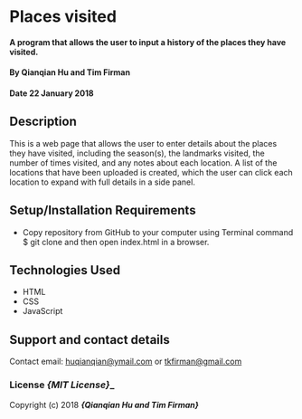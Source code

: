 # Places visited

#### A program that allows the user to input a history of the places they have visited.

#### By **Qianqian Hu and Tim Firman**

#### Date 22 January 2018

## Description

This is a web page that allows the user to enter details about the places they have visited, including the season(s), the landmarks visited, the number of times visited, and any notes about each location.  A list of the locations that have been uploaded is created, which the user can click each location to expand with full details in a side panel.

## Setup/Installation Requirements

* Copy repository from GitHub to your computer using Terminal command $ git clone and then open index.html in a browser.
<!-- * Open [link](https://QIANQIANHU.github.io/projectname) in your browser. -->


## Technologies Used

  * HTML
  * CSS
  * JavaScript

## Support and contact details

Contact email: huqianqian@ymail.com or tkfirman@gmail.com

### License **_{MIT License}_**_

Copyright (c) 2018 **_{Qianqian Hu and Tim Firman}_**

